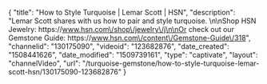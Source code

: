 {
    "title": "How to Style Turquoise | Lemar Scott | HSN",
    "description": "Lemar Scott shares with us how to pair and style turquoise. \n\nShop HSN Jewelry: https:\/\/www.hsn.com\/shop\/jewelry\/j\n\nOr check out our Gemstone Guide: https:\/\/www.hsn.com\/content\/Gemstone-Guide\/318",
    "channelid": "130175090",
    "videoid": "123682876",
    "date_created": "1508441626",
    "date_modified": "1509739161",
    "type": "captivate",
    "layout": "channelVideo",
    "url": "\/turquoise-gemstone\/how-to-style-turquoise-lemar-scott-hsn\/130175090-123682876"
}
